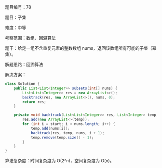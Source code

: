 题目编号：78

题目：子集

难度：中等

考察范围：数组、回溯算法

题干：给定一组不含重复元素的整数数组 nums，返回该数组所有可能的子集（幂集）。

解题思路：回溯算法

解决方案：

```java
class Solution {
    public List<List<Integer>> subsets(int[] nums) {
        List<List<Integer>> res = new ArrayList<>();
        backtrack(res, new ArrayList<>(), nums, 0);
        return res;
    }

    private void backtrack(List<List<Integer>> res, List<Integer> temp, int[] nums, int start) {
        res.add(new ArrayList<>(temp));
        for (int i = start; i < nums.length; i++) {
            temp.add(nums[i]);
            backtrack(res, temp, nums, i + 1);
            temp.remove(temp.size() - 1);
        }
    }
}
```

算法复杂度：时间复杂度为 O(2^n)，空间复杂度为 O(n)。